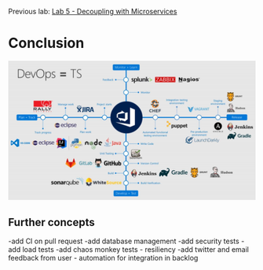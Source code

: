 Previous lab: [Lab 5 - Decoupling with Microservices](../Lab%205%20-%20Decoupling%20with%20Microservices/README.md)

# Conclusion

![DevOps = TS](./imgs/DevOps-TS.jpg)

## Further concepts

-add CI on pull request
-add database management
-add security tests
-add load tests
-add chaos monkey tests - resiliency
-add twitter and email feedback from user - automation for integration in backlog
